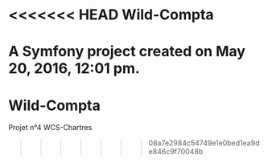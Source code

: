 <<<<<<< HEAD
Wild-Compta
===========

A Symfony project created on May 20, 2016, 12:01 pm.
=======
# Wild-Compta
Projet n°4 WCS-Chartres
>>>>>>> 08a7e2984c54749e1e0bed1ea9de846c9f70048b
